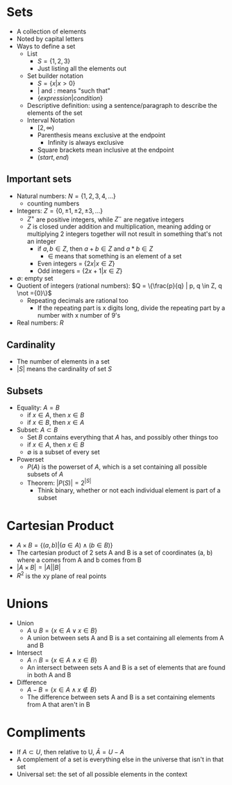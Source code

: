 # Sets
- A collection of elements
- Noted by capital letters
- Ways to define a set
    - List
        - $S = \{1,2,3\}$
        - Just listing all the elements out
    - Set builder notation
        - $S = \{ x | x > 0\}$
        - $|$ and $:$ means "such that"
        - $\{ expression | condition \}$
    - Descriptive definition: using a sentence/paragraph to describe the elements of the set
    - Interval Notation
        - $[2, \infty)$
        - Parenthesis means exclusive at the endpoint
          - Infinity is always exclusive
        - Square brackets mean inclusive at the endpoint
        - $(start, end)$

## Important sets
- Natural numbers: $N = \{1, 2, 3, 4, ...\}$
  - counting numbers
- Integers: $Z = \{0, \pm 1, \pm 2, \pm 3, ... \}$
  - $Z^+$ are positive integers, while $Z^-$ are negative integers
  - $Z$ is closed under addition and multiplication, meaning adding or multiplying 2 integers together will not result in something that's not an integer
    - if $a,b \in Z$, then $a+b \in Z$ and $a*b \in Z$
      - $\in$ means that something is an element of a set
    - Even integers = $\{2x | x \in Z\}$
    - Odd integers = $\{ 2x + 1 | x \in Z\}$
- $\emptyset$: empty set
- Quotient of integers (rational numbers): $Q = \{\frac{p}{q} | p, q \in Z, q \not ={0}\}$
  - Repeating decimals are rational too
    - If the repeating part is x digits long, divide the repeating part by a number with x number of 9's
- Real numbers: $R$

## Cardinality
- The number of elements in a set
- $|S|$ means the cardinality of set $S$

## Subsets
- Equality: $A=B$
  - if $x \in A$, then $x \in B$
  - if $x \in B$, then $x \in A$
- Subset: $A \subset B$
  - Set $B$ contains everything that $A$ has, and possibly other things too
  - if $x \in A$, then $x \in B$
  - $\emptyset$ is a subset of every set
- Powerset
  - $P(A)$ is the powerset of $A$, which is a set containing all possible subsets of $A$
  - Theorem: $|P(S)| = 2^{|S|}$
    - Think binary, whether or not each individual element is part of a subset

# Cartesian Product
- $A \times B = \{(a,b) | (a \in A) \land (b \in B)\}$
- The cartesian product of 2 sets A and B is a set of coordinates (a, b) where a comes from A and b comes from B
- $|A \times B| = |A||B|$
- $R^{2}$ is the xy plane of real points

# Unions
- Union
  - $A \cup B = \{x \in A \lor x \in B \}$
  - A union between sets A and B is a set containing all elements from A and B
- Intersect
  - $A \cap B = \{x \in A \land x \in B\}$
  - An intersect between sets A and B is a set of elements that are found in both A and B
- Difference
  - $A - B = \{x \in A \land x \notin B\}$
  - The difference between sets A and B is a set containing elements from A that aren't in B

# Compliments
- If $A \subset U$, then relative to U, $\bar{A} = U - A$
- A complement of a set is everything else in the universe that isn't in that set
- Universal set: the set of all possible elements in the context
